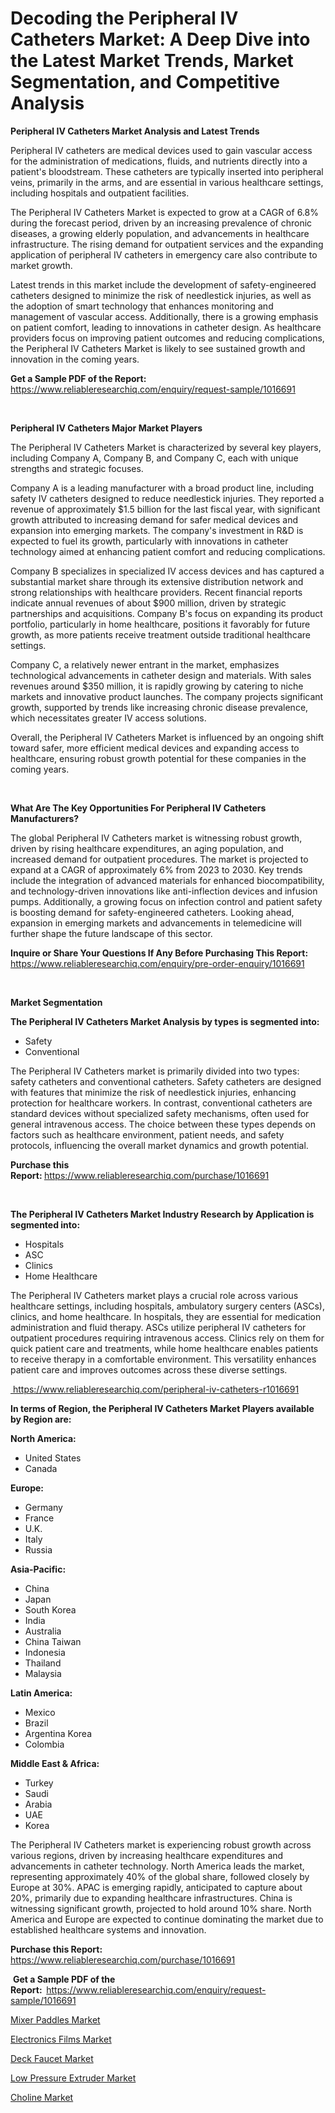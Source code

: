<p><h1>Decoding the Peripheral IV Catheters Market: A Deep Dive into the Latest Market Trends, Market Segmentation, and Competitive Analysis</h1></p><p><strong>Peripheral IV Catheters Market Analysis and Latest Trends</strong></p>
<p><p>Peripheral IV catheters are medical devices used to gain vascular access for the administration of medications, fluids, and nutrients directly into a patient's bloodstream. These catheters are typically inserted into peripheral veins, primarily in the arms, and are essential in various healthcare settings, including hospitals and outpatient facilities.</p><p>The Peripheral IV Catheters Market is expected to grow at a CAGR of 6.8% during the forecast period, driven by an increasing prevalence of chronic diseases, a growing elderly population, and advancements in healthcare infrastructure. The rising demand for outpatient services and the expanding application of peripheral IV catheters in emergency care also contribute to market growth. </p><p>Latest trends in this market include the development of safety-engineered catheters designed to minimize the risk of needlestick injuries, as well as the adoption of smart technology that enhances monitoring and management of vascular access. Additionally, there is a growing emphasis on patient comfort, leading to innovations in catheter design. As healthcare providers focus on improving patient outcomes and reducing complications, the Peripheral IV Catheters Market is likely to see sustained growth and innovation in the coming years.</p></p>
<p><strong>Get a Sample PDF of the Report:&nbsp;</strong> <a href="https://www.reliableresearchiq.com/enquiry/request-sample/1016691">https://www.reliableresearchiq.com/enquiry/request-sample/1016691</a></p>
<p>&nbsp;</p>
<p><strong>Peripheral IV Catheters Major Market Players</strong></p>
<p><p>The Peripheral IV Catheters Market is characterized by several key players, including Company A, Company B, and Company C, each with unique strengths and strategic focuses. </p><p>Company A is a leading manufacturer with a broad product line, including safety IV catheters designed to reduce needlestick injuries. They reported a revenue of approximately $1.5 billion for the last fiscal year, with significant growth attributed to increasing demand for safer medical devices and expansion into emerging markets. The company's investment in R&D is expected to fuel its growth, particularly with innovations in catheter technology aimed at enhancing patient comfort and reducing complications.</p><p>Company B specializes in specialized IV access devices and has captured a substantial market share through its extensive distribution network and strong relationships with healthcare providers. Recent financial reports indicate annual revenues of about $900 million, driven by strategic partnerships and acquisitions. Company B's focus on expanding its product portfolio, particularly in home healthcare, positions it favorably for future growth, as more patients receive treatment outside traditional healthcare settings.</p><p>Company C, a relatively newer entrant in the market, emphasizes technological advancements in catheter design and materials. With sales revenues around $350 million, it is rapidly growing by catering to niche markets and innovative product launches. The company projects significant growth, supported by trends like increasing chronic disease prevalence, which necessitates greater IV access solutions.</p><p>Overall, the Peripheral IV Catheters Market is influenced by an ongoing shift toward safer, more efficient medical devices and expanding access to healthcare, ensuring robust growth potential for these companies in the coming years.</p></p>
<p>&nbsp;</p>
<p><strong>What Are The Key Opportunities For Peripheral IV Catheters Manufacturers?</strong></p>
<p><p>The global Peripheral IV Catheters market is witnessing robust growth, driven by rising healthcare expenditures, an aging population, and increased demand for outpatient procedures. The market is projected to expand at a CAGR of approximately 6% from 2023 to 2030. Key trends include the integration of advanced materials for enhanced biocompatibility, and technology-driven innovations like anti-inflection devices and infusion pumps. Additionally, a growing focus on infection control and patient safety is boosting demand for safety-engineered catheters. Looking ahead, expansion in emerging markets and advancements in telemedicine will further shape the future landscape of this sector.</p></p>
<p><strong>Inquire or Share Your Questions If Any Before Purchasing This Report:</strong> <a href="https://www.reliableresearchiq.com/enquiry/pre-order-enquiry/1016691">https://www.reliableresearchiq.com/enquiry/pre-order-enquiry/1016691</a></p>
<p>&nbsp;</p>
<p><strong>Market Segmentation</strong></p>
<p><strong>The Peripheral IV Catheters Market Analysis by types is segmented into:</strong></p>
<p><ul><li>Safety</li><li>Conventional</li></ul></p>
<p><p>The Peripheral IV Catheters market is primarily divided into two types: safety catheters and conventional catheters. Safety catheters are designed with features that minimize the risk of needlestick injuries, enhancing protection for healthcare workers. In contrast, conventional catheters are standard devices without specialized safety mechanisms, often used for general intravenous access. The choice between these types depends on factors such as healthcare environment, patient needs, and safety protocols, influencing the overall market dynamics and growth potential.</p></p>
<p><strong>Purchase this Report:&nbsp;</strong><a href="https://www.reliableresearchiq.com/purchase/1016691">https://www.reliableresearchiq.com/purchase/1016691</a></p>
<p>&nbsp;</p>
<p><strong>The Peripheral IV Catheters Market Industry Research by Application is segmented into:</strong></p>
<p><ul><li>Hospitals</li><li>ASC</li><li>Clinics</li><li>Home Healthcare</li></ul></p>
<p><p>The Peripheral IV Catheters market plays a crucial role across various healthcare settings, including hospitals, ambulatory surgery centers (ASCs), clinics, and home healthcare. In hospitals, they are essential for medication administration and fluid therapy. ASCs utilize peripheral IV catheters for outpatient procedures requiring intravenous access. Clinics rely on them for quick patient care and treatments, while home healthcare enables patients to receive therapy in a comfortable environment. This versatility enhances patient care and improves outcomes across these diverse settings.</p></p>
<p><a href="https://www.reliableresearchiq.com/peripheral-iv-catheters-r1016691">&nbsp;https://www.reliableresearchiq.com/peripheral-iv-catheters-r1016691</a></p>
<p><strong>In terms of Region, the Peripheral IV Catheters Market Players available by Region are:</strong></p>
<p>
    <p> <strong> North America: </strong>
        <ul>
            <li>United States</li>
            <li>Canada</li>
        </ul>
        </p> 
    <p> <strong> Europe: </strong>
        <ul>
            <li>Germany</li>
            <li>France</li>
            <li>U.K.</li>
            <li>Italy</li>
            <li>Russia</li>
        </ul>
        </p> 
    <p> <strong> Asia-Pacific: </strong>
        <ul>
            <li>China</li>
            <li>Japan</li>
            <li>South Korea</li>
            <li>India</li>
            <li>Australia</li>
            <li>China Taiwan</li>
            <li>Indonesia</li>
            <li>Thailand</li>
            <li>Malaysia</li>
        </ul>
        </p> 
    <p> <strong> Latin America: </strong>
        <ul>
            <li>Mexico</li>
            <li>Brazil</li>
            <li>Argentina Korea</li>
            <li>Colombia</li>
        </ul>
        </p> 
    <p> <strong> Middle East & Africa: </strong>
        <ul>
            <li>Turkey</li>
            <li>Saudi</li>
            <li>Arabia</li>
            <li>UAE</li>
            <li>Korea</li>
        </ul>
    </p>
    </p>
<p><p>The Peripheral IV Catheters market is experiencing robust growth across various regions, driven by increasing healthcare expenditures and advancements in catheter technology. North America leads the market, representing approximately 40% of the global share, followed closely by Europe at 30%. APAC is emerging rapidly, anticipated to capture about 20%, primarily due to expanding healthcare infrastructures. China is witnessing significant growth, projected to hold around 10% share. North America and Europe are expected to continue dominating the market due to established healthcare systems and innovation.</p></p>
<p><strong>Purchase this Report: </strong><a href="https://www.reliableresearchiq.com/purchase/1016691">https://www.reliableresearchiq.com/purchase/1016691</a></p>
<p>&nbsp;<strong>Get a Sample PDF of the Report:&nbsp;&nbsp;</strong><a href="https://www.reliableresearchiq.com/enquiry/request-sample/1016691">https://www.reliableresearchiq.com/enquiry/request-sample/1016691</a></p>
<p><strong></strong></p>
<p><p><a href="https://medium.com/@ruth.macdonald08580/what-innovations-and-market-trends-are-shaping-the-mixer-paddles-market-b127645b764b">Mixer Paddles Market</a></p><p><a href="https://issuu.com/reportprime-2/docs/electronics-films-market-size-2030._038ea4233db0c1">Electronics Films Market</a></p><p><a href="https://www.linkedin.com/pulse/insights-deck-faucet-market-share-competitive-landscape-period-j8qle?trackingId=NMIZ%2BtCATpS%2FROs6qh3t8Q%3D%3D">Deck Faucet Market</a></p><p><a href="https://medium.com/@ruth.macdonald08580/the-global-market-overview-of-the-low-pressure-extruder-market-provides-a-unique-perspective-on-6e3986ae5c06">Low Pressure Extruder Market</a></p><p><a href="https://issuu.com/reportprime-2/docs/choline-market-size-2030.pptx_06f173e264c405">Choline Market</a></p></p>
